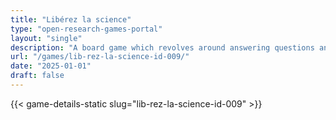 ```yaml
---
title: "Libérez la science"
type: "open-research-games-portal"
layout: "single"
description: "A board game which revolves around answering questions and navigating challenges related to scientific publishing, aiming to raise awareness of Open Science ..."
url: "/games/lib-rez-la-science-id-009/"
date: "2025-01-01"
draft: false
---
```


{{< game-details-static slug="lib-rez-la-science-id-009" >}}

